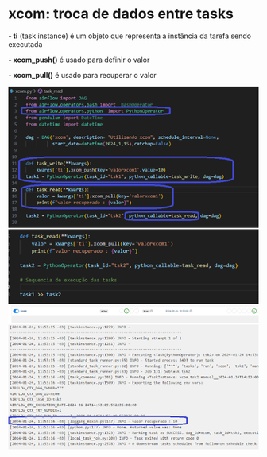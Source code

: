 # xcom: troca de dados entre tasks

<p><strong>- ti</strong> (task instance) é um objeto que representa a instância da tarefa sendo executada</p>
<p><strong>- xcom_push()</strong> é usado para definir o valor</p>
<p><strong>- xcom_pull()</strong> é usado para recuperar o valor</p>

<img src="https://github.com/JosiTubaroski/Xcom/blob/main/img/xcom_P1.png">

<img src="https://github.com/JosiTubaroski/Xcom/blob/main/img/xcom_P2.png">

<img src="https://github.com/JosiTubaroski/Xcom/blob/main/img/xcom_exec.png">

<img src="https://github.com/JosiTubaroski/Xcom/blob/main/img/xcom_log.png">



